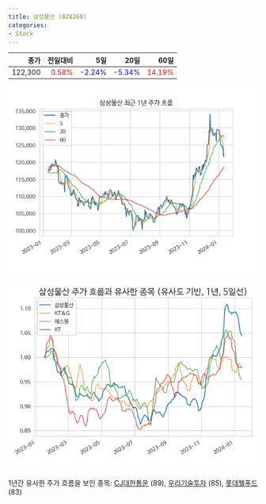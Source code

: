 ```yaml
---
title: 삼성물산 (028260)
categories:
- Stock
---
```


|종가|전일대비|5일|20일|60일|
|---:|-------:|--:|---:|---:|
|122,300|<span style="color: red">0.58%</span>|<span style="color: blue">-2.24%</span>|<span style="color: blue">-5.34%</span>|<span style="color: red">14.19%</span>|


<!-- more -->

![028260](/assets/images/stock/028260.png)

![028260](/assets/images/stock/028260_sim.png)

1년간 유사한 주가 흐름을 보인 종목:
[CJ대한통운](/stock/000120/) (89),
[우리기술투자](/stock/041190/) (85),
[롯데웰푸드](/stock/280360/) (83)
